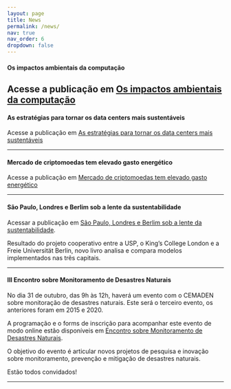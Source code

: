 ```yaml
---
layout: page
title: News
permalink: /news/
nav: true
nav_order: 6
dropdown: false
---
```


#### Os impactos ambientais da computação
Acesse a publicação em [Os impactos ambientais da computação](https://revistapesquisa.fapesp.br/os-impactos-ambientais-da-computacao/)
---

#### As estratégias para tornar os data centers mais sustentáveis
Acesse a publicação em [As estratégias para tornar os data centers mais sustentáveis](https://revistapesquisa.fapesp.br/as-estrategias-para-tornar-os-data-centers-mais-sustentaveis/)

---

#### Mercado de criptomoedas tem elevado gasto energético
Acesse a publicação em [Mercado de criptomoedas tem elevado gasto energético](https://revistapesquisa.fapesp.br/mercado-de-criptomoedas-tem-elevado-gasto-energetico/)

---

#### São Paulo, Londres e Berlim sob a lente da sustentabilidade

Acessar a publicação em [São Paulo, Londres e Berlim sob a lente da sustentabilidade](https://jornal.usp.br/universidade/sao-paulo-londres-e-berlim-sob-a-lente-da-sustentabilidade/).

Resultado do projeto cooperativo entre a USP, o King’s College London e a Freie Universität Berlin, novo livro analisa e compara modelos implementados nas três capitais.

---


#### III Encontro sobre Monitoramento de Desastres Naturais

No dia 31 de outubro, das 9h às 12h, haverá um evento com o CEMADEN sobre monitoração de desastres naturais. Este será o terceiro evento, os anteriores foram em 2015 e 2020.

A programação e o forms de inscrição para acompanhar este evento de modo online estão disponíveis em [Encontro sobre Monitoramento de Desastres Naturais](https://sites.google.com/view/monitoradesastres-2024).

O objetivo do evento é articular novos projetos de pesquisa e inovação sobre monitoramento, prevenção e mitigação de desastres naturais.

Estão todos convidados!

---
